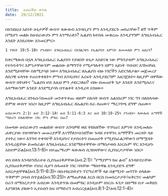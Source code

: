 ```yaml
---
title:  አብራችሁ ቀጥሉ
date:  29/12/2021
---
```


በእንደዚህ አይነት ሁኔታዎች ውስጥ ጳውሎስ አንባቢያን ምን እንዲያደርጉ መከራቸው? ለኛ ጥቅም በሚሆን መልኩ ከዕብራውያኑ ምን እንማራለን? ኤልያስ ከተስፋ መቁረጡ እንዲያገግም እግዚአብሔር እንዴት እንደረዳው እንመርምር።

`1 ነገስት 19:5-18ን ያንብቡ። እግዚአብሔር የአገልጋዩን የኤልያስን እምነት ለመመለስ ምን አደረገ?`

ከቀርሜሎስ በኋላ እግዚአብሔር ኤልያስን የያዘበት ሁኔታ አስደናቂ ነው ምክንያቱም እግዚአብሔር የተጎዱትንና እምነታቸውንም መልሰው ለማግኘት የሚታገሉትን በምን አይነት ጥበብና እንክብካቤ እንደሚይዛቸው ስለሚያሳይ ነው። እግዚአብሔር ለኤልያስ ብዙ ነገሮችን አድርጎለታል። መጀመሪያ ለስጋዊ ፍላጎቱ ተጠነቀቀለት። ምግብ እንዲበላና እረፍት እንዲያደርግም አዘጋጀለት። ከዚያም በዋሻው ውስጥ በትህትና “ኤልያስ ሆይ እዚህ ምን ታደርጋለህ? ብሎ በመጠየቅ ጌታ እንዴት እንደሚሰራና አላማውንም እንዴት እንደሚያሳካ በጥልቀት እንዲረዳ አገዘው።

እግዚአብሔር በንፋሱ፤በመሬት መንቀጥቀጡ ወይም በእሳት ውስጥ አልነበረም ነገር ግን በለስላሳው ድምጽ ውስጥ ነበረ። ከዚያም እግዚአብሔር ለኤልያስ ስራ ሰጠውና ማረጋገጫ ደግሞ ሰጠው።

`ዕብራውያን 2:1፤ ዕብ 3:12-14፤ ዕብ 5:11-6:3 እና ዕብ 10:19-25ን ያንብቡ። ጳውሎስ አማኞች ማድረግ ስላለባቸው ነገር ምን ምክር ሰጠ?`

በመላው ዕብራውያን መልዕክት ውስጥ አንባዎቹ ወደ ትክክለኛው ጥንካሬና እምነት እንዲመለሱ ሐዋርያው የሰጣቸውን መመሪያዎች እናገኛለን።አንደኛው ጉዳይ የተቸገሩ አማኞችን መርዳት ላይ ያተኮረ ነው። እንግዳ ተቀባዮች እንዲሆኑና የታሰሩትን በመጠየቅ የሚያስፈልጋቸውን በማሟላት እንዲረዷቸው ይመክራል። እግዚአብሔር እንደማይተዋቸው በማስታወስ እነርሱም ቸር እንዲሆኑ አስተምሯል(ዕብ.13:1-6)። በተጨማሪም ጳውሎስ ሲገስጻቸውና ሲያበረታታቸው ነበር።

ቀስ በቀስ እንዳይንሸራተቱ ሲያስጠነቅቃቸው(ዕብ.2:1)፤ “የማያምን ክፍ ልብ” እንዳይኖራቸው ሲያስጠነቅቃቸው የነበረ ሲሆን ስላመኑት ነገር ባላቸው ማስተዋል እንዲያድጉ ደግሞ አበረታቷቸዋል(ዕብ.5:11-6:3)። በቤተክርስትያን ፕሮግራሞች ላይ በቋሚነት መገኘት ሰላለው ጥቅምም ኃሳብ ሰጥቷል(ዕብ.10:25)። ለማጠቃለል እርስ በርስ በመበረታታት፤ፍቅርንና መልካም ስራን በማበረታታት አብረው እንዲቀጥሉ በመምከር እንዲሁም በነርሱ ፋንታ በሰማዩ ቤተ መቅደስ እያገለገለ ያለውን ኢየሱስን ከፍ በማድረግ አብራርቷል(ዕብ.8:1-2፤ዕብ.12:1-4)።